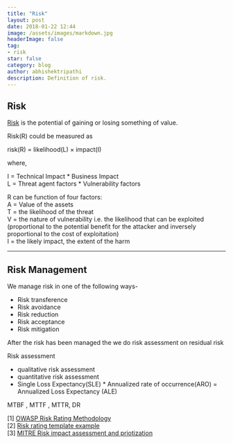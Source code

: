 ```yaml
---
title: "Risk"
layout: post
date: 2018-01-22 12:44
image: /assets/images/markdown.jpg
headerImage: false
tag:
- risk
star: false
category: blog
author: abhishektripathi
description: Definition of risk. 
---
```


## Risk

 
[Risk](https://en.wikipedia.org/wiki/Risk) is the potential of gaining or losing something of value.


Risk(R) could be measured as   

risk(R) = likelihood(L) × impact(I)   

where, 

I = Technical Impact * Business Impact  
L = Threat agent factors * Vulnerability factors  



R can be function of four factors:  
    A = Value of the assets  
    T = the likelihood of the threat  
    V = the nature of vulnerability i.e. the likelihood that can be exploited (proportional to the potential benefit for the attacker and inversely proportional to the cost of exploitation)  
    I = the likely impact, the extent of the harm  


--- 

## Risk Management 

We manage risk in one of the following ways-  
- Risk transference  
- Risk avoidance  
- Risk reduction 
- Risk acceptance 
- Risk mitigation 
 

After the risk has been managed the we do risk assessment on residual risk  
 
Risk assessment  
	
- qualitative risk assessment    
- quantitative risk assessment    
- 	Single Loss Expectancy(SLE) * Annualized rate of occurrence(ARO) = Annualized Loss Expectancy (ALE)

MTBF , MTTF , MTTR, DR
			

[1] [OWASP Risk Rating Methodology](https://www.owasp.org/index.php/OWASP_Risk_Rating_Methodology)  
[2] [Risk rating template example](https://www.owasp.org/index.php/File:OWASP_Risk_Rating_Template_Example.xlsx)  
[3] [MITRE Risk impact assessment and priotization](https://www.mitre.org/publications/systems-engineering-guide/acquisition-systems-engineering/risk-management/risk-impact-assessment-and-prioritization) 
